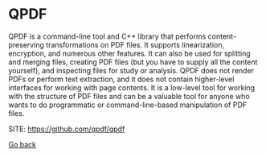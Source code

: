 # QPDF

 QPDF is a command-line tool and C++ library that performs 
 content-preserving transformations on PDF files. 
 It supports linearization, encryption, and numerous other 
 features. It can also be used for splitting and merging 
 files, creating PDF files (but you have to supply all the 
 content yourself), and inspecting files for study or 
 analysis. QPDF does not render PDFs or perform text 
 extraction, and it does not contain higher-level interfaces 
 for working with page contents. It is a low-level tool for 
 working with the structure of PDF files and can be a 
 valuable tool for anyone who wants to do programmatic or 
 command-line-based manipulation of PDF files.
 
 SITE: https://github.com/qpdf/qpdf

 [Go back](https://portable-linux-apps.github.io/apps.html)
